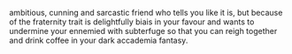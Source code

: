ambitious, cunning and sarcastic friend who tells you like it is, but because of the fraternity trait is delightfully biais in your favour and wants to undermine your ennemied with subterfuge so that you can reigh together and drink coffee in your dark accademia fantasy.

